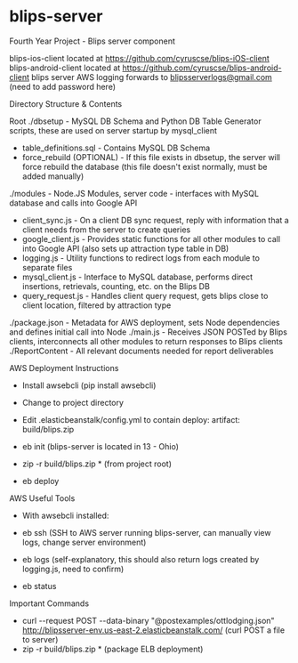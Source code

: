 # blips-server
Fourth Year Project - Blips server component

blips-ios-client located at https://github.com/cyruscse/blips-iOS-client
blips-android-client located at https://github.com/cyruscse/blips-android-client
blips server AWS logging forwards to blipsserverlogs@gmail.com (need to add password here)

Directory Structure & Contents

Root
./dbsetup - MySQL DB Schema and Python DB Table Generator scripts, these are used on server startup by mysql_client
   - table_definitions.sql - Contains MySQL DB Schema
   - force_rebuild (OPTIONAL) - If this file exists in dbsetup, the server will force rebuild the database (this file doesn't exist normally, must be added manually)

./modules - Node.JS Modules, server code - interfaces with MySQL database and calls into Google API
   - client_sync.js - On a client DB sync request, reply with information that a client needs from the server to create queries
   - google_client.js - Provides static functions for all other modules to call into Google API (also sets up attraction type table in DB)
   - logging.js - Utility functions to redirect logs from each module to separate files
   - mysql_client.js - Interface to MySQL database, performs direct insertions, retrievals, counting, etc. on the Blips DB
   - query_request.js - Handles client query request, gets blips close to client location, filtered by attraction type

./package.json - Metadata for AWS deployment, sets Node dependencies and defines initial call into Node
./main.js - Receives JSON POSTed by Blips clients, interconnects all other modules to return responses to Blips clients 
./ReportContent - All relevant documents needed for report deliverables

AWS Deployment Instructions

- Install awsebcli (pip install awsebcli)

- Change to project directory

- Edit .elasticbeanstalk/config.yml to contain
deploy:
  artifact: build/blips.zip

- eb init (blips-server is located in 13 - Ohio)

- zip -r build/blips.zip * (from project root)

- eb deploy

AWS Useful Tools

- With awsebcli installed:

- eb ssh (SSH to AWS server running blips-server, can manually view logs, change server environment)
- eb logs (self-explanatory, this should also return logs created by logging.js, need to confirm)
- eb status

Important Commands
- curl --request POST --data-binary "@postexamples/ottlodging.json" http://blipsserver-env.us-east-2.elasticbeanstalk.com/ (curl POST a file to server)
- zip -r build/blips.zip * (package ELB deployment)
